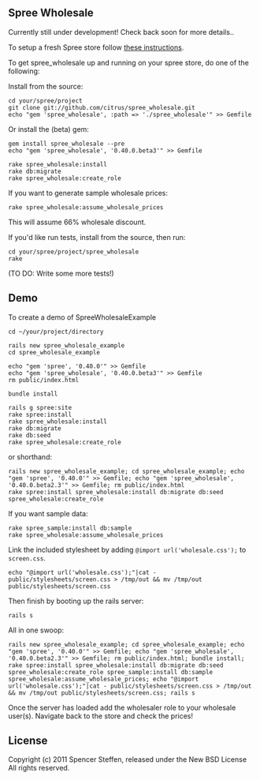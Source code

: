 Spree Wholesale
---------------


Currently still under development! Check back soon for more details..

To setup a fresh Spree store follow [these instructions](https://github.com/railsdog/spree/#readme).


To get spree_wholesale up and running on your spree store, do one of the following:


Install from the source:
    
    cd your/spree/project
    git clone git://github.com/citrus/spree_wholesale.git
    echo "gem 'spree_wholesale', :path => './spree_wholesale'" >> Gemfile
    
Or install the (beta) gem:
    
    gem install spree_wholesale --pre
    echo "gem 'spree_wholesale', '0.40.0.beta3'" >> Gemfile
    
    rake spree_wholesale:install
    rake db:migrate
    rake spree_wholesale:create_role

If you want to generate sample wholesale prices:

    rake spree_wholesale:assume_wholesale_prices

This will assume 66% wholesale discount.


If you'd like run tests, install from the source, then run:
  
    cd your/spree/project/spree_wholesale
    rake

(TO DO: Write some more tests!)


Demo
----

To create a demo of SpreeWholesaleExample

    cd ~/your/project/directory
    
    rails new spree_wholesale_example
    cd spree_wholesale_example
    
    echo "gem 'spree', '0.40.0'" >> Gemfile
    echo "gem 'spree_wholesale', '0.40.0.beta3'" >> Gemfile
    rm public/index.html
    
    bundle install
    
    rails g spree:site
    rake spree:install
    rake spree_wholesale:install
    rake db:migrate
    rake db:seed
    rake spree_wholesale:create_role
    
or shorthand:
    
    rails new spree_wholesale_example; cd spree_wholesale_example; echo "gem 'spree', '0.40.0'" >> Gemfile; echo "gem 'spree_wholesale', '0.40.0.beta2.3'" >> Gemfile; rm public/index.html
    rake spree:install spree_wholesale:install db:migrate db:seed spree_wholesale:create_role
  
If you want sample data:

    rake spree_sample:install db:sample 
    rake spree_wholesale:assume_wholesale_prices



Link the included stylesheet by adding `@import url('wholesale.css');` to `screen.css`.

    echo "@import url('wholesale.css');"|cat - public/stylesheets/screen.css > /tmp/out && mv /tmp/out public/stylesheets/screen.css
    

    
Then finish by booting up the rails server:

    rails s


All in one swoop:
  
    rails new spree_wholesale_example; cd spree_wholesale_example; echo "gem 'spree', '0.40.0'" >> Gemfile; echo "gem 'spree_wholesale', '0.40.0.beta2.3'" >> Gemfile; rm public/index.html; bundle install; rake spree:install spree_wholesale:install db:migrate db:seed spree_wholesale:create_role spree_sample:install db:sample spree_wholesale:assume_wholesale_prices; echo "@import url('wholesale.css');"|cat - public/stylesheets/screen.css > /tmp/out && mv /tmp/out public/stylesheets/screen.css; rails s
    


Once the server has loaded add the wholesaler role to your wholesale user(s). Navigate back to the store and check the prices!


    

License
-------

Copyright (c) 2011 Spencer Steffen, released under the New BSD License All rights reserved.